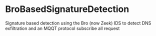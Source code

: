 # BroBasedSignatureDetection
Signature based detection using the Bro (now Zeek) IDS to detect DNS exfiltration and an MQQT protocol subscribe all request
